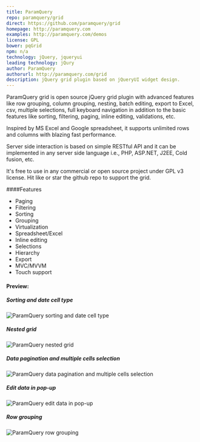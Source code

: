```yaml
---
title: ParamQuery
repo: paramquery/grid
direct: https://github.com/paramquery/grid
homepage: http://paramquery.com
examples: http://paramquery.com/demos
license: GPL
bower: pqGrid
npm: n/a
technology: jQuery, jqueryui
leading technology: jQury
author: ParamQuery
authorurl: http://paramquery.com/grid
description: jQuery grid plugin based on jQueryUI widget design.
---
```


ParamQuery grid is open source jQuery grid plugin with advanced features like row grouping, column grouping, nesting, 
batch editing, export to Excel, csv, multiple selections, full keyboard navigation in addition to the basic features 
like sorting, filtering, paging, inline editing, validations, etc. 

Inspired by MS Excel and Google spreadsheet, it supports unlimited rows and columns with blazing fast performance. 

Server side interaction is based on simple RESTful API and it can be implemented in any server side language i.e., 
PHP, ASP.NET, J2EE, Cold fusion, etc. 

It's free to use in any commercial or open source project under GPL v3 license. Hit like or star the github
repo to support the grid. 

####Features

* Paging
* Filtering
* Sorting
* Grouping
* Virtualization
* Spreadsheet/Excel
* Inline editing
* Selections
* Hierarchy
* Export
* MVC/MVVM
* Touch support


#### Preview:

##### Sorting and date cell type
![ParamQuery sorting and date cell type](/images/libraries/paramquery/param-query-columns-and-date-cell-type.png "ParamQuery sorting and date cell type")

##### Nested grid
![ParamQuery nested grid](/images/libraries/paramquery/param-query-nested-grids-example.png "ParamQuery nested grid")

##### Data pagination and multiple cells selection
![ParamQuery data pagination and multiple cells selection](/images/libraries/paramquery/param-query-pagination-multiselect-example.png "ParamQuery data pagination and multiple cells selection")

##### Edit data in pop-up
![ParamQuery edit data in pop-up](/images/libraries/paramquery/param-query-popup-editing-example.png "ParamQuery edit data in pop-up")

##### Row grouping
![ParamQuery row grouping](/images/libraries/paramquery/param-query-row-grouping-example.png "ParamQuery row grouping")
